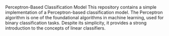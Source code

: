 Perceptron-Based Classification Model
This repository contains a simple implementation of a Perceptron-based classification model. The Perceptron algorithm is one of the foundational algorithms in machine learning, used for binary classification tasks. Despite its simplicity, it provides a strong introduction to the concepts of linear classifiers.
 

